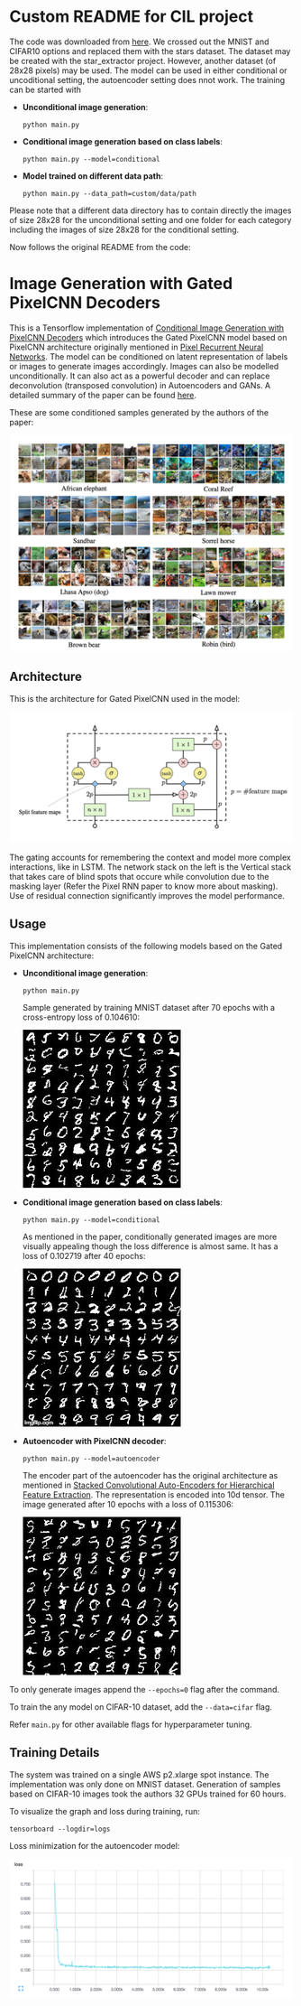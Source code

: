 # Custom README for CIL project

The code was downloaded from [here](https://github.com/anantzoid/Conditional-PixelCNN-decoder). We crossed out the MNIST and CIFAR10 options and replaced them with the stars dataset. The dataset may be created with the star_extractor project. However, another dataset (of 28x28 pixels) may be used. The model can be used in either conditional or uncoditional setting, the autoencoder setting does nnot work. The training can be started with
- **Unconditional image generation**:  
    ```
    python main.py
    ```

- **Conditional image generation based on class labels**: 
    ```
    python main.py --model=conditional
    ``` 
- **Model trained on different data path**: 
    ```
    python main.py --data_path=custom/data/path
    ``` 

Please note that a different data directory has to contain directly the images of size 28x28 for the unconditional setting and one folder for each category including the images of size 28x28 for the conditional setting.

Now follows the original README from the code:

# Image Generation with Gated PixelCNN Decoders

This is a Tensorflow implementation of [Conditional Image Generation with PixelCNN Decoders](https://arxiv.org/abs/1606.05328) which introduces the Gated PixelCNN model based on PixelCNN architecture originally mentioned in [Pixel Recurrent Neural Networks](https://arxiv.org/abs/1601.06759). The model can be conditioned on latent representation of labels or images to generate images accordingly. Images can also be modelled unconditionally. It can also act as a powerful decoder and can replace deconvolution (transposed convolution) in Autoencoders and GANs. A detailed summary of the paper can be found [here](https://gist.github.com/anantzoid/b2dca657003998027c2861f3121c43b7). 

These are some conditioned samples generated by the authors of the paper:

![Paper Sample](images/conditioned_samples.png)

## Architecture

This is the architecture for Gated PixelCNN used in the model: 

![Gated PCNN](images/gated_cnn.png)

The gating accounts for remembering the context and model more complex interactions, like in LSTM. The network stack on the left is the Vertical stack that takes care of blind spots that occure while convolution due to the masking layer (Refer the Pixel RNN paper to know more about masking). Use of residual connection significantly improves the model performance.

## Usage

This implementation consists of the following models based on the Gated PixelCNN architecture:

- **Unconditional image generation**:  
    ```
    python main.py
    ```

    Sample generated by training MNIST dataset after 70 epochs with a cross-entropy loss of 0.104610:

    ![Unconditional image](images/sample.jpg)

- **Conditional image generation based on class labels**: 
    ```
    python main.py --model=conditional
    ```

    As mentioned in the paper, conditionally generated images are more visually appealing though the loss difference is almost same. It has a loss of 0.102719 after 40 epochs:
    
    ![Conditional image](images/conditional.gif)
    
- **Autoencoder with PixelCNN decoder**: 
    ```
    python main.py --model=autoencoder
    ```

    The encoder part of the autoencoder has the original architecture as mentioned in [Stacked Convolutional Auto-Encoders for Hierarchical Feature Extraction](https://pdfs.semanticscholar.org/1c6d/990c80e60aa0b0059415444cdf94b3574f0f.pdf). The representation is encoded into 10d tensor. The image generated after 10 epochs with a loss of 0.115306:

    ![AE image](images/ae_sample.jpg)

To only generate images append the `--epochs=0` flag after the command. 

To train the any model on CIFAR-10 dataset, add the `--data=cifar` flag.

Refer `main.py` for other available flags for hyperparameter tuning.

## Training Details

The system was trained on a single AWS p2.xlarge spot instance. The implementation was only done on MNIST dataset. Generation of samples based on CIFAR-10 images took the authors 32 GPUs trained for 60 hours.

To visualize the graph and loss during training, run: 
```
tensorboard --logdir=logs
```

Loss minimization for the autoencoder model: 

![Loss](images/loss.png)

